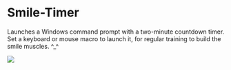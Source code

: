 # Smile-Timer
Launches a Windows command prompt with a two-minute countdown timer. Set a keyboard or mouse macro to launch it, for regular training to build the smile muscles. ^_^

<img src="https://github.com/downysoftware/Smiler-Timer/blob/main/screenshot.png">
